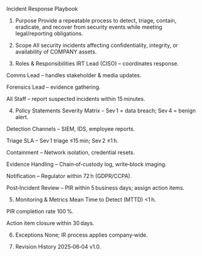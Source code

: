 Incident Response Playbook
1. Purpose
Provide a repeatable process to detect, triage, contain, eradicate, and recover from security events while meeting legal/reporting obligations.

2. Scope
All security incidents affecting confidentiality, integrity, or availability of COMPANY assets.

3. Roles & Responsibilities
IRT Lead (CISO) – coordinates response.

Comms Lead – handles stakeholder & media updates.

Forensics Lead – evidence gathering.

All Staff – report suspected incidents within 15 minutes.

4. Policy Statements
Severity Matrix – Sev 1 = data breach; Sev 4 = benign alert.

Detection Channels – SIEM, IDS, employee reports.

Triage SLA – Sev 1 triage ≤15 min; Sev 2 ≤1 h.

Containment – Network isolation, credential resets.

Evidence Handling – Chain‑of‑custody log, write‑block imaging.

Notification – Regulator within 72 h (GDPR/CCPA).

Post‑Incident Review – PIR within 5 business days; assign action items.

5. Monitoring & Metrics
Mean Time to Detect (MTTD) <1 h.

PIR completion rate 100 %.

Action item closure within 30 days.

6. Exceptions
None; IR process applies company‑wide.

7. Revision History
2025‑06‑04 v1.0.

